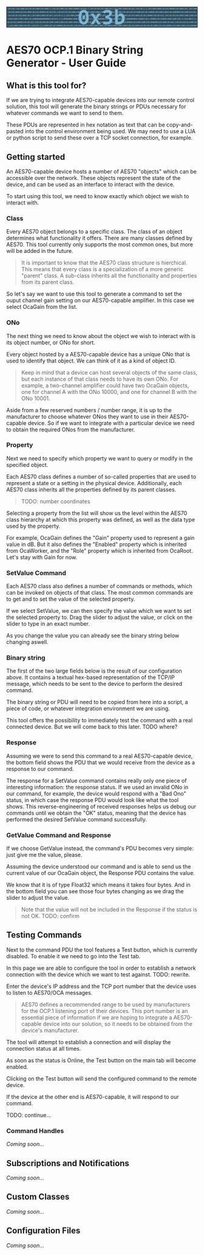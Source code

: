 ![TitleBar.png](Resources/Documentation/TitleBar.png "0x3b")

# AES70 OCP.1 Binary String Generator - User Guide

## What is this tool for?

If we are trying to integrate AES70-capable devices into our remote control solution, this tool will generate the binary strings or PDUs necessary for whatever commands we want to send to them.

These PDUs are represented in hex notation as text that can be copy-and-pasted into the control environment being used. We may need to use a LUA or python script to send these over a TCP socket connection, for example.

## Getting started

An AES70-capable device hosts a number of AES70 "objects" which can be accessible over the network. These objects represent the state of the device, and can be used as an interface to interact with the device.

To start using this tool, we need to know exactly which object we wish to interact with. 

### Class

Every AES70 object belongs to a specific class. The class of an object determines what functionality it offers. 
There are many classes defined by AES70. This tool currently only supports the most common ones, but more will be added in the future.

> It is important to know that the AES70 class structure is hierchical. This means that every class is a specialization of a more generic "parent" class. 
> A sub-class inherits all the functionality and properties from its parent class.

So let's say we want to use this tool to generate a command to set the ouput channel gain setting on our AES70-capable amplifier. In this case we select OcaGain from the list.

### ONo

The next thing we need to know about the object we wish to interact with is its object number, or ONo for short.

Every object hosted by a AES70-capable device has a unique ONo that is used to identify that object. We can think of it as a kind of object ID.

> Keep in mind that a device can host several objects of the same class, but each instance of that class needs to have its own ONo.
> For example, a two-channel amplifier could have two OcaGain objects, one for channel A with the ONo 10000, and one for channel B with the ONo 10001. 

Aside from a few reserved numbers / number range, it is up to the manufacturer to choose whatever ONos they want to use in their AES70-capable device. So if we want to integrate with a particular device we need to obtain the required ONos from the manufacturer.

### Property

Next we need to specify which property we want to query or modify in the specified object.

Each AES70 class defines a number of so-called properties that are used to represent a state or a setting in the physical device.
Additionally, each AES70 class inherits all the properties defined by its parent classes.

> TODO: number coordinates
> 

Selecting a property from the list will show us the level within the AES70 class hierarchy at which this property was defined, as well as the data type used by the property.

For example, OcaGain defines the "Gain" property used to represent a gain value in dB. But it also defines the "Enabled" property which is inherited from OcaWorker, and the "Role" property which is inherited from OcaRoot. Let's stay with Gain for now.

### SetValue Command

Each AES70 class also defines a number of commands or methods, which can be invoked on objects of that class. The most common commands are to get and to set the value of the selected property. 

If we select SetValue, we can then specify the value which we want to set the selected property to. Drag the slider to adjust the value, or click on the slider to type in an exact number.

As you change the value you can already see the binary string below changing aswell.

### Binary string

The first of the two large fields below is the result of our configuration above. It contains a textual hex-based representation of the TCP/IP message, which needs to be sent to the device to perform the desired command.

The binary string or PDU will need to be copied from here into a script, a piece of code, or whatever integration environment we are using.

This tool offers the possibility to immediately test the command with a real connected device. But we will come back to this later. TODO where?

### Response

Assuming we were to send this command to a real AES70-capable device, the bottom field shows the PDU that we would receive from the device as a response to our command.

The response for a SetValue command contains really only one piece of interesting information: the response status. If we used an invalid ONo in our command, for example, the device would respond with a "Bad Ono" status, in which case the response PDU would look like what the tool shows. This reverse-engineering of received responses helps us debug our commands until we obtain the "OK" status, meaning that the device has performed the desired SetValue command successfully.

### GetValue Command and Response

If we choose GetValue instead, the command's PDU becomes very simple: just give me the value, please. 

Assuming the device understood our command and is able to send us the current value of our OcaGain object, the Response PDU contains the value. 

We know that it is of type Float32 which means it takes four bytes. And in the bottom field you can see those four bytes changing as we drag the slider to adjust the value. 

> Note that the value will not be included in the Response if the status is not OK.
> TODO: confirm

## Testing Commands

Next to the command PDU the tool features a Test button, which is currently disabled. To enable it we need to go into the Test tab. 

In this page we are able to configure the tool in order to establish a network connection with the device which we want to test against. 
TODO: rewrite.

Enter the device's IP address and the TCP port number that the device uses to listen to AES70/OCA messages.

> AES70 defines a recommended range to be used by manufacturers for the OCP.1 listening port of their devices. 
> This port number is an essential piece of information if we are hoping to integrate a AES70-capable device into our solution, so it needs to be obtained from the device's manufacturer.

The tool will attempt to establish a connection and will display the connection status at all times. 

As soon as the status is Online, the Test button on the main tab will become enabled.

Clicking on the Test button will send the configured command to the remote device.

If the device at the other end is AES70-capable, it will respond to our command. 

TODO: continue...

### Command Handles

*Coming soon...*

## Subscriptions and Notifications

*Coming soon...*

## Custom Classes

*Coming soon...*

## Configuration Files

*Coming soon...*

